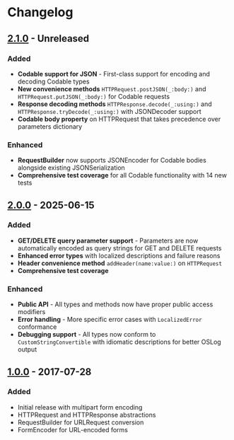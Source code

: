 # Changelog

## [2.1.0] - Unreleased

### Added
- **Codable support for JSON** - First-class support for encoding and decoding Codable types
- **New convenience methods** `HTTPRequest.postJSON(_:body:)` and `HTTPRequest.putJSON(_:body:)` for Codable requests
- **Response decoding methods** `HTTPResponse.decode(_:using:)` and `HTTPResponse.tryDecode(_:using:)` with JSONDecoder support
- **Codable body property** on HTTPRequest that takes precedence over parameters dictionary

### Enhanced
- **RequestBuilder** now supports JSONEncoder for Codable bodies alongside existing JSONSerialization
- **Comprehensive test coverage** for all Codable functionality with 14 new tests

[2.1.0]: https://github.com/samsonjs/Osiris/compare/2.0.0...main

## [2.0.0] - 2025-06-15

### Added
- **GET/DELETE query parameter support** - Parameters are now automatically encoded as query strings for GET and DELETE requests
- **Enhanced error types** with localized descriptions and failure reasons
- **Header convenience method** `addHeader(name:value:)` on `HTTPRequest`
- **Comprehensive test coverage**

### Enhanced
- **Public API** - All types and methods now have proper public access modifiers
- **Error handling** - More specific error cases with `LocalizedError` conformance
- **Debugging support** - All types now conform to `CustomStringConvertible` with idiomatic descriptions for better OSLog output

[2.0.0]: https://github.com/samsonjs/Osiris/compare/1.0.0...2.0.0

## [1.0.0] - 2017-07-28

### Added
- Initial release with multipart form encoding
- HTTPRequest and HTTPResponse abstractions
- RequestBuilder for URLRequest conversion
- FormEncoder for URL-encoded forms

[1.0.0]: https://github.com/samsonjs/Osiris/releases/tag/1.0.0
